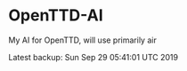 # OpenTTD-AI
My AI for OpenTTD, will use primarily air

Latest backup: Sun Sep 29 05:41:01 UTC 2019
